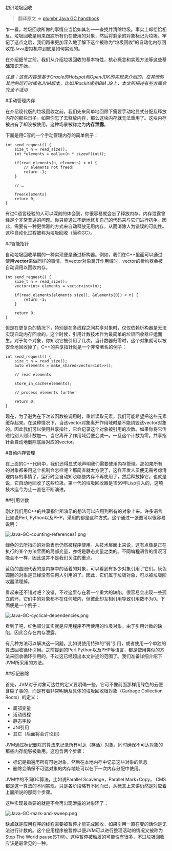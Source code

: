 初识垃圾回收

>翻译原文 => [plumbr Java GC handbook](https://plumbr.eu/handbook/what-is-garbage-collection)

乍一看，垃圾回收所做的事情应当恰如其名——查找并清除垃圾。事实上却恰恰相反。垃圾回收是用来跟踪所有仍在使用的对象，然后将剩余的对象标记为垃圾。牢记了这点之后，我们再来更加深入地了解下这个被称为“垃圾回收”的自动化内存回收在Java虚拟机中到底是如何实现的。

在介绍细节之前，我们从介绍垃圾回收的基本特性，核心概念和实现方法等这些基础知识开始。

*注意：这些内容是基于Oracle的Hotspot和OpenJDK的实现来介绍的，在其他的其他的运行时或者JVM版本，比如JRockit或者IBM J9上，本文所描述有些方面会完全不适用*

#手动管理内存

在介绍现代版的垃圾回收之前，我们先来简单地回顾下需要手动地显式分配及释放内存的那些日子。如果你忘了去释放内存，那么这块内存就无法重用了。这块内存被占有了却没被使用。这种场景被称之为**内存泄露**。

下面是用C写的一个手动管理内存的简单例子：
```
int send_request() {
    size_t n = read_size();
    int *elements = malloc(n * sizeof(int));

    if(read_elements(n, elements) < n) {
        // elements not freed!
        return -1;
    }

    // …

    free(elements)
    return 0;
}
```
有过C语言经验的人可以深刻的体会到，你很容易就会忘了释放内存。内存泄露曾经是个非常普遍的问题。你只能通过不断地修复自己的代码来与它们进行抗争。因此，需要有一种更优雅的方式来自动释放无用内存，从而消除人为错误的可能性。这种自动化过程被称为垃圾回收（简称GC）。

##智能指针

自动垃圾回收早期的一种实现便是通过析构器。例如，我们在C++里面可以通过使用**vector**来做同样的事情，当vector对象离开作用域时，vector的析构器会被自动调用以回收内存。
```
int send_request() {
    size_t n = read_size();
    vector<int> elements = vector<int>(n);

    if(read_elements(elements.size(), &elements[0]) < n) {
        return -1;
    }

    return 0;
}
```
但是在更复杂的情况下，特别是在多线程之间共享对象时，仅仅依赖析构器是无法实现自动内存回收的。这个时候，引用计数技术作为最简单的垃圾回收器应运而生。对于每个对象，你知晓它被引用了几次，当计数器归零时，这个对象就可以被安全地回收掉了。C++的共享指针就是一个非常著名的例子：
```
int send_request() {
    size_t n = read_size();
    auto elements = make_shared<vector<int>>();

    // read elements

    store_in_cache(elements);

    // process elements further

    return 0;
}
```
现在，为了避免在下次该函数被调用时，重新读取元素，我们可能希望把这些元素缓存起来。在这种情况下，当该vector对象离开作用域时是不能销毁该vector对象的。因此我们可以使用共享指针，它会记录这个对象被引用的次数。如果你将它传递给别人则计数加一，当它离开了作用域后便会减一。一旦这个计数为零，共享指针会自动地删除底层对应的vector。

#自动内存管理

在上面的C++代码中，我们还得显式地声明我们需要使用内存管理。那如果所有的对象都采用这个机制会怎样呢？那简直就太方便了，这样开发人员便无需考虑清理内存的事情了。运行时会自动知晓哪些内存不再使用了，然后释放掉它。也就是说，它自动地回收了这些垃圾。第一代的垃圾回收器是1959年Lisp引入的，这项技术迄今为止一直在不断演进。

##引用计数

刚才我们用C++的共享指针所演示的想法可以应用到所有的对象上来。许多语言比如说Perl, Python以及PHP，采用的都是这种方式。这个通过一张图可以很容易说明：

![Java-GC-counting-references1.png](http://upload-images.jianshu.io/upload_images/5475750-b7d38e8beed4e183.png?imageMogr2/auto-orient/strip%7CimageView2/2/w/1240)

绿色的云所指向的对象表示仍然被程序使用。从技术层面上来说，这有点像是正在执行的某个方法里面的局部变量，亦或是静态变量之类的。不同编程语言的情况可能会不一样，因此这并不是我们关注的重点。

蓝色的圆圈代表的是内存中的活着的对象，可以看到有多少对象引用了它们。灰色圆圈的对象是已经没有任何人引用的了。因此，它们属于垃圾对象，可以被垃圾回收器清理掉。

看起来还不错对吧？没错，不过这里存在着一个重大的缺陷。很容易会出现一些孤立的环，它们中的对象都不在任何域内，但彼此却互相引用导致引用数不为0。下面便是一个例子：

![Java-GC-cyclical-dependencies.png](http://upload-images.jianshu.io/upload_images/5475750-13c123c5494bb0d9.png?imageMogr2/auto-orient/strip%7CimageView2/2/w/1240)

看到了吧，红色部分其实就是应用程序不再使用的垃圾对象。由于引用计数的缺陷，因此会存在内存泄露。

有几种方法可以解决这一问题，比如说使用特殊的“弱”引用，或者使用一个单独的算法回收循环引用。之前提到的Perl,Python以及PHP等语言，都是使用类似的方法来回收循环引用的，不过这已经超出本文讲述的范围了。我们准备详细介绍下JVM所采用的方法。

##标记删除

首先，JVM对于对象可达性的定义要明确一些。它可不像前面那样用绿色的云便含糊了事的，而是有着非常明确及具体的垃圾回收根对象（Garbage Collection Roots）的定义：

- 局部变量
- 活动线程
- 静态字段
- JNI引用
- 其它（后面将会讨论到）

JVM通过标记删除的算法来记录所有可达（存活）对象，同时确保不可达对象的那些内存能够被重用。这包含两个步骤：

- 标记是指遍历所有可达对象，然后在本地内存中记录这些对象的信息
- 删除会确保不可达对象的内存地址可以在下一次内存分配中使用。

JVM中的不同GC算法，比如说Parallel Scavenge，Parallel Mark+Copy， CMS都是这一算法的不同实现，只是各阶段略有不同而已，从概念上来讲仍然是对应着上面所说的那两个步骤。

这种实现最重要的就是不会再出现泄露的对象环了：

![Java-GC-mark-and-sweep.png](http://upload-images.jianshu.io/upload_images/5475750-2215dbed40435119.png?imageMogr2/auto-orient/strip%7CimageView2/2/w/1240)

缺点就是应用程序的线程需要被暂停才能完成回收，如果引用一直在变的话你是无法进行计数的。这个应用程序被暂停以便JVM可以进行整理活动的情况又被称为Stop The World pause(STW)。这种暂停被触发的可能性有很多，不过垃圾回收应该是最常见的一种。
